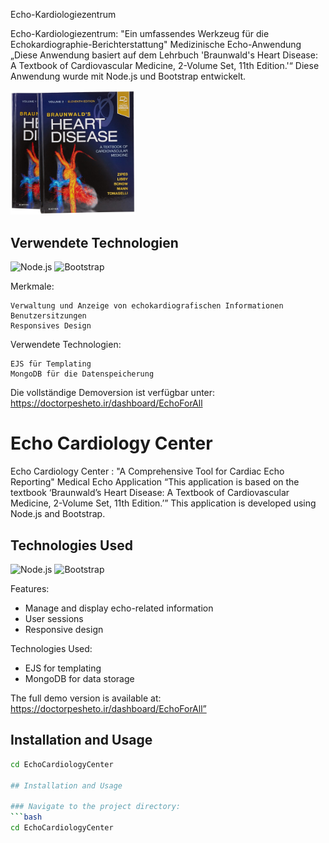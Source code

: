 Echo-Kardiologiezentrum

Echo-Kardiologiezentrum: "Ein umfassendes Werkzeug für die Echokardiographie-Berichterstattung" Medizinische Echo-Anwendung „Diese Anwendung basiert auf dem Lehrbuch 'Braunwald's Heart Disease: A Textbook of Cardiovascular Medicine, 2-Volume Set, 11th Edition.'“ Diese Anwendung wurde mit Node.js und Bootstrap entwickelt.

<img src="https://github.com/hnazarparvar28782/EchoCardiologyCenter/blob/master/public/assets/amazonbook1brownwald.jpg?raw=true" alt="Logo" width="200"/>

## Verwendete Technologien

![Node.js](https://img.shields.io/badge/Node.js-339933?style=flat-square&logo=node.js&logoColor=white)
![Bootstrap](https://img.shields.io/badge/Bootstrap-7952B3?style=flat-square&logo=bootstrap&logoColor=white)

Merkmale:

    Verwaltung und Anzeige von echokardiografischen Informationen
    Benutzersitzungen
    Responsives Design

Verwendete Technologien:

    EJS für Templating
    MongoDB für die Datenspeicherung

Die vollständige Demoversion ist verfügbar unter: https://doctorpesheto.ir/dashboard/EchoForAll




# Echo Cardiology Center
Echo Cardiology Center : "A Comprehensive Tool for Cardiac Echo Reporting"
Medical Echo Application
“This application is based on the textbook ‘Braunwald’s Heart Disease: A Textbook of Cardiovascular Medicine, 2-Volume Set, 11th Edition.’”
This application is developed using Node.js and Bootstrap.
## Technologies Used

![Node.js](https://img.shields.io/badge/Node.js-339933?style=flat-square&logo=node.js&logoColor=white)
![Bootstrap](https://img.shields.io/badge/Bootstrap-7952B3?style=flat-square&logo=bootstrap&logoColor=white)

Features:
  - Manage and display echo-related information
  - User sessions
  - Responsive design

Technologies Used:
  - EJS for templating
  - MongoDB for data storage
   
 The full demo version is available at:
 https://doctorpesheto.ir/dashboard/EchoForAll”

## Installation and Usage

```bash
cd EchoCardiologyCenter

## Installation and Usage

### Navigate to the project directory:
```bash
cd EchoCardiologyCenter

